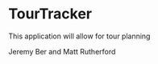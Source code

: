 TourTracker
===========

This application will allow for tour planning

Jeremy Ber and Matt Rutherford
